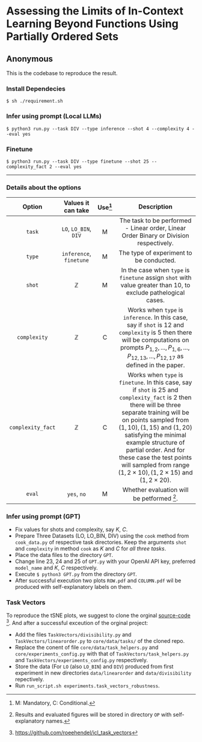 
# Assessing the Limits of In-Context Learning Beyond Functions Using Partially Ordered Sets
## Anonymous 

This is the codebase to reproduce the result.


### Install Dependecies
`$ sh ./requirement.sh`

### Infer using prompt (Local LLMs)
`$ python3 run.py --task DIV --type inference --shot 4 --complexity 4 --eval yes`

### Finetune
`$ python3 run.py --task DIV --type finetune --shot 25 --complexity_fact 2 --eval yes`

---

### Details about the options

|       Option      |    Values it can take   | Use[^1] |                                                                                                                                                                                          Description                                                                                                                                                                                          |
|:-----------------:|:-----------------------:|:-------:|:---------------------------------------------------------------------------------------------------------------------------------------------------------------------------------------------------------------------------------------------------------------------------------------------------------------------------------------------------------------------------------------------:|
|       `task`      |  `LO`, `LO_BIN`, `DIV`  |    M    | The task to be performed - Linear order, Linear Order Binary or Division respectively.                                                                                                                                                                                                                                                                                                        |
|       `type`      | `inference`, `finetune` |    M    | The type of experiment to be conducted.                                                                                                                                                                                                                                                                                                                                                       |
|       `shot`      |       $\mathbb{Z}$      |    M    | In the case when `type` is `finetune` assign `shot` with value greater than $10$, to exclude pathelogical cases.                                                                                                                                                                                                                                                                              |
|    `complexity`   |       $\mathbb{Z}$      |    C    | Works when `type` is `inference`. In this case, say if `shot` is $12$  and `complexity` is $5$ then there will be computations on prompts $P_{1,2}, ... ,P_{1,6}, ..., P_{12,13}, ... ,P_{12,17}$ as defined in the paper.                                                                                                                                                                    |
| `complexity_fact` |       $\mathbb{Z}$      |    C    | Works when `type` is `finetune`. In this case, say if `shot` is $25$  and `complexity_fact` is $2$ then there will be three separate training will be on points sampled from $(1, 10), (1, 15)$ and $(1, 20)$ satisfying the minimal example structure of partial order. And for these case the test points will sampled from range $(1, 2\times 10), (1, 2\times 15)$ and $(1, 2\times 20)$. |
|       `eval`      |       `yes`, `no`       |    M    | Whether evaluation will be petformed [^2].                                                                                                                                                                                                                                                                                                                                                    |


### Infer using prompt (GPT)

- Fix values for shots and complexity, say $K$, $C$.
- Prepare Three Datasets (LO, LO_BIN, DIV) using the `cook` method from `cook_data.py` of respective task directories. Keep the arguments `shot` and `complexity` in method `cook` as $K$ and $C$ for _all three tasks_.
- Place the data files to the directory `GPT`.
- Change line 23, 24 and 25 of `GPT.py` with your OpenAI API key, preferred `model_name` and $K$, $C$ respectively.
- Execute `$ python3 GPT.py` from the directory `GPT`.
- After successful execution two plots `ROW.pdf` and `COLUMN.pdf` wil be produced with self-explanatory labels on them.


### Task Vectors
To reproduce the tSNE plots, we suggest to clone the orginal [source-code](https://github.com/roeehendel/icl_task_vectors) [^3]. And after a successful exceution of the orginal project:
- Add the files `TaskVectors/divisibility.py` and `TaskVectors/linearorder.py` to `core/data/tasks/` of the cloned repo.
- Replace the conent of file `core/data/task_helpers.py` and `core/experiments_config.py` with that of `TaskVectors/task_helpers.py` and `TaskVectors/experiments_config.py` respectively.
- Store the data (For `LO` (also `LO_BIN`) and `DIV`) produced from first experiment in new directories `data/linearorder` and `data/divisibility` repectively.
- Run `run_script.sh experiments.task_vectors_robustness`.

[^1]: M: Mandatory, C: Conditional.
[^2]: Results and evaluated figures will be stored in directory  `OP` with self-explanatory names.
[^3]: https://github.com/roeehendel/icl_task_vectors
